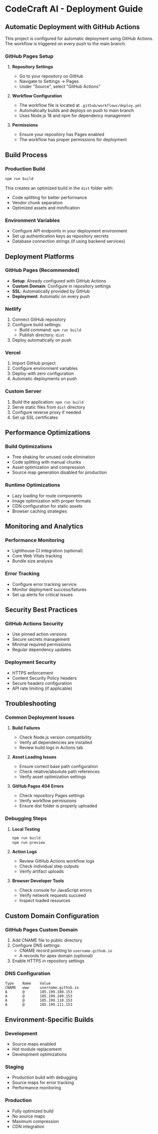 
# CodeCraft AI - Deployment Guide

## Automatic Deployment with GitHub Actions

This project is configured for automatic deployment using GitHub Actions. The workflow is triggered on every push to the main branch.

### GitHub Pages Setup

1. **Repository Settings**
   - Go to your repository on GitHub
   - Navigate to Settings → Pages
   - Under "Source", select "GitHub Actions"

2. **Workflow Configuration**
   - The workflow file is located at `.github/workflows/deploy.yml`
   - Automatically builds and deploys on push to main branch
   - Uses Node.js 18 and npm for dependency management

3. **Permissions**
   - Ensure your repository has Pages enabled
   - The workflow has proper permissions for deployment

## Build Process

### Production Build
```bash
npm run build
```

This creates an optimized build in the `dist` folder with:
- Code splitting for better performance
- Vendor chunk separation
- Optimized assets and minification

### Environment Variables
- Configure API endpoints in your deployment environment
- Set up authentication keys as repository secrets
- Database connection strings (if using backend services)

## Deployment Platforms

### GitHub Pages (Recommended)
- **Setup**: Already configured with GitHub Actions
- **Custom Domain**: Configure in repository settings
- **SSL**: Automatically provided by GitHub
- **Deployment**: Automatic on every push

### Netlify
1. Connect GitHub repository
2. Configure build settings:
   - Build command: `npm run build`
   - Publish directory: `dist`
3. Deploy automatically on push

### Vercel
1. Import GitHub project
2. Configure environment variables
3. Deploy with zero configuration
4. Automatic deployments on push

### Custom Server
1. Build the application: `npm run build`
2. Serve static files from `dist` directory
3. Configure reverse proxy if needed
4. Set up SSL certificates

## Performance Optimizations

### Build Optimizations
- Tree shaking for unused code elimination
- Code splitting with manual chunks
- Asset optimization and compression
- Source map generation disabled for production

### Runtime Optimizations
- Lazy loading for route components
- Image optimization with proper formats
- CDN configuration for static assets
- Browser caching strategies

## Monitoring and Analytics

### Performance Monitoring
- Lighthouse CI integration (optional)
- Core Web Vitals tracking
- Bundle size analysis

### Error Tracking
- Configure error tracking service
- Monitor deployment success/failures
- Set up alerts for critical issues

## Security Best Practices

### GitHub Actions Security
- Use pinned action versions
- Secure secrets management
- Minimal required permissions
- Regular dependency updates

### Deployment Security
- HTTPS enforcement
- Content Security Policy headers
- Secure headers configuration
- API rate limiting (if applicable)

## Troubleshooting

### Common Deployment Issues

1. **Build Failures**
   - Check Node.js version compatibility
   - Verify all dependencies are installed
   - Review build logs in Actions tab

2. **Asset Loading Issues**
   - Ensure correct base path configuration
   - Check relative/absolute path references
   - Verify asset optimization settings

3. **GitHub Pages 404 Errors**
   - Check repository Pages settings
   - Verify workflow permissions
   - Ensure dist folder is properly uploaded

### Debugging Steps

1. **Local Testing**
   ```bash
   npm run build
   npm run preview
   ```

2. **Action Logs**
   - Review GitHub Actions workflow logs
   - Check individual step outputs
   - Verify artifact uploads

3. **Browser Developer Tools**
   - Check console for JavaScript errors
   - Verify network requests succeed
   - Inspect loaded resources

## Custom Domain Configuration

### GitHub Pages Custom Domain
1. Add CNAME file to public directory
2. Configure DNS settings:
   - CNAME record pointing to `username.github.io`
   - A records for apex domain (optional)
3. Enable HTTPS in repository settings

### DNS Configuration
```
Type    Name    Value
CNAME   www     username.github.io
A       @       185.199.108.153
A       @       185.199.109.153
A       @       185.199.110.153
A       @       185.199.111.153
```

## Environment-Specific Builds

### Development
- Source maps enabled
- Hot module replacement
- Development optimizations

### Staging
- Production build with debugging
- Source maps for error tracking
- Performance monitoring

### Production
- Fully optimized build
- No source maps
- Maximum compression
- CDN integration
